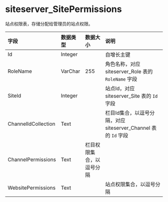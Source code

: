 # siteserver_SitePermissions

站点权限表，存储分配给管理员的站点权限。

| 字段 | 数据类型 | 数据大小 | 说明 |
| :----- | :----- | :----- | :----- |
|Id	|Integer|		|自增长主键|
|RoleName	|VarChar|	255|	角色名称，对应 siteserver_Role 表的 `RoleName` 字段|
|SiteId|	Integer|		|站点Id，对应 siteserver_Site 表的 `Id` 字段|
|ChannelIdCollection|	Text|		|栏目Id集合，以逗号分隔，对应 siteserver_Channel 表的 `Id` 字段|
|ChannelPermissions|	Text|		栏目权限集合，以逗号分隔|
|WebsitePermissions	|Text|		|站点权限集合，以逗号分隔|